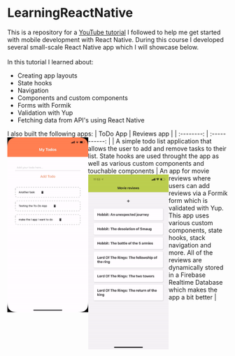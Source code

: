 # LearningReactNative

This is a repository for a [YouTube tutorial](https://www.youtube.com/playlist?list=PL4cUxeGkcC9ixPU-QkScoRBVxtPPzVjrQ) I followed to help me get started with mobile development with React Native. During this course I developed several small-scale React Native app which I will showcase below.
<br>
<br>
In this tutorial I learned about:
- Creating app layouts
- State hooks
- Navigation
- Components and custom components
- Forms with Formik
- Validation with Yup
- Fetching data from API's using React Native

I also built the following apps:
| ToDo App | Reviews app |
| :--------: | :-----------: |
| <img src="https://github.com/DimoDimchev/LearningReactNative/blob/main/assets/todoapp_showcase.gif" align='left' height=400> A simple todo list application that allows the user to add and remove tasks to their list. State hooks are used throught the app as well as various custom components and touchable components | <img src="https://github.com/DimoDimchev/LearningReactNative/blob/main/assets/reviewsapp_showcase.gif" align='left' height=400> An app for movie reviews where users can add reviews via a Formik form which is validated with Yup. This app uses various custom components, state hooks, stack navigation and more. All of the reviews are dynamically stored in a Firebase Realtime Database which makes the app a bit better |
